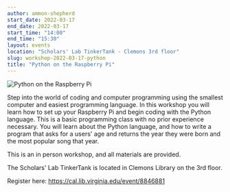 ```yaml
---
author: ammon-shepherd
start_date: 2022-03-17
end_date: 2022-03-17
start_time: "14:00"
end_time: "15:30"
layout: events
location: "Scholars' Lab TinkerTank - Clemons 3rd floor"
slug: workshop-2022-03-17-python
title: "Python on the Raspberry Pi"
---
```


![Python on the Raspberry Pi](/assets/post-media/workshops/python.png)

Step into the world of coding and computer programming using the smallest computer and easiest programming language. In this workshop you will learn how to set up your Raspberry Pi and begin coding with the Python language. This is a basic programming class with no prior experience necessary. You will learn about the Python language, and how to write a program that asks for a users' age and returns the year they were born and the most popular song that year.

This is an in person workshop, and all materials are provided.

The Scholars' Lab TinkerTank is located in Clemons Library on the 3rd floor.

Register here: [https://cal.lib.virginia.edu/event/8846881 ](https://cal.lib.virginia.edu/event/8846881)
